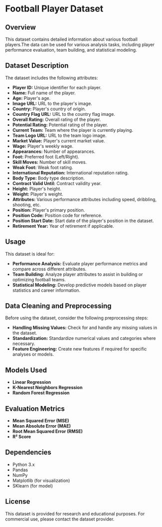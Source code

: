 # Football Player Dataset

## Overview
This dataset contains detailed information about various football players.The data can be used for various analysis tasks, including player performance evaluation, team building, and statistical modeling.

## Dataset Description
The dataset includes the following attributes:

- **Player ID:** Unique identifier for each player.
- **Name:** Full name of the player.
- **Age:** Player's age.
- **Image URL:** URL to the player's image.
- **Country:** Player's country of origin.
- **Country Flag URL:** URL to the country flag image.
- **Overall Rating:** Overall rating of the player.
- **Potential Rating:** Potential rating of the player.
- **Current Team:** Team where the player is currently playing.
- **Team Logo URL:** URL to the team logo image.
- **Market Value:** Player's current market value.
- **Wage:** Player's weekly wage.
- **Appearances:** Number of appearances.
- **Foot:** Preferred foot (Left/Right).
- **Skill Moves:** Number of skill moves.
- **Weak Foot:** Weak foot rating.
- **International Reputation:** International reputation rating.
- **Body Type:** Body type description.
- **Contract Valid Until:** Contract validity year.
- **Height:** Player's height.
- **Weight:** Player's weight.
- **Attributes:** Various performance attributes including speed, dribbling, shooting, etc.
- **Position:** Player's primary position.
- **Position Code:** Position code for reference.
- **Position Start Date:** Start date of the player's position in the dataset.
- **Retirement Year:** Year of retirement if applicable.

## Usage
This dataset is ideal for:

- **Performance Analysis:** Evaluate player performance metrics and compare across different attributes.
- **Team Building:** Analyze player attributes to assist in building or optimizing football teams.
- **Statistical Modeling:** Develop predictive models based on player statistics and career information.

## Data Cleaning and Preprocessing
Before using the dataset, consider the following preprocessing steps:

- **Handling Missing Values:** Check for and handle any missing values in the dataset.
- **Standardization:** Standardize numerical values and categories where necessary.
- **Feature Engineering:** Create new features if required for specific analyses or models.


## Models Used
- **Linear Regression**
- **K-Nearest Neighbors Regression**
- **Random Forest Regression**

## Evaluation Metrics
- **Mean Squared Error (MSE)**
- **Mean Absolute Error (MAE)**
- **Root Mean Squared Error (RMSE)**
- **R² Score**

## Dependencies
- Python 3.x
- Pandas
- NumPy
- Matplotlib (for visualization)
- SKlearn (for model)

## License
This dataset is provided for research and educational purposes. For commercial use, please contact the dataset provider.
